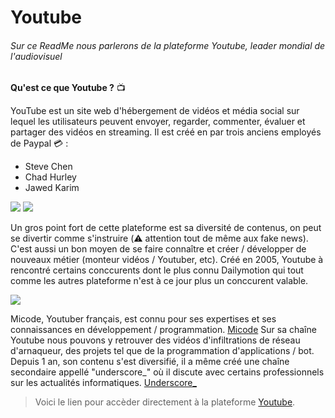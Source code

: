 # Youtube

###### Sur ce ReadMe nous parlerons de la plateforme Youtube, leader mondial de l'audiovisuel

**Qu'est ce que Youtube ?** :tv:

YouTube est un site web d'hébergement de vidéos et média social sur lequel les utilisateurs peuvent envoyer, regarder, commenter, évaluer et partager des vidéos en streaming. 
Il est créé en par trois anciens employés de Paypal :credit_card: :

- Steve Chen
- Chad Hurley
- Jawed Karim

![](https://www.webrankinfo.com/dossiers/wp-content/uploads/youtube-logo-2017-743-710x287.png)
![](https://i.gifer.com/fyFl.gif)

Un gros point fort de cette plateforme est sa diversité de contenus, on peut se divertir comme s'instruire (:warning: attention tout de même aux fake news).
C'est aussi un bon moyen de se faire connaître et créer / développer de nouveaux métier (monteur vidéos / Youtuber, etc).
Créé en 2005, Youtube à rencontré certains conccurents dont le plus connu Dailymotion qui tout comme les autres plateforme n'est à ce jour plus un conccurent valable.

![](https://pbs.twimg.com/profile_images/1457753359482507267/BXm2tOQ5_400x400.jpg)

Micode, Youtuber français, est connu pour ses expertises et ses connaissances en développement / programmation.
[Micode](https://www.youtube.com/channel/UCYnvxJ-PKiGXo_tYXpWAC-w)
Sur sa chaîne Youtube nous pouvons y retrouver des vidéos d'infiltrations de réseau d'arnaqueur, des projets tel que de la programmation d'applications / bot.
Depuis 1 an, son contenu  s'est diversifié, il a même créé une chaîne secondaire appellé "underscore_" où il discute avec certains professionnels sur les actualités informatiques.
[Underscore_](https://www.youtube.com/c/UnderscoreTalk/videos)

>Voici le lien pour accèder directement à la plateforme [Youtube](https://youtube.com/).

[^1]: Mes sources proviennent de mes diverses expériences sur la plateforme 
[^2]: Ainsi que [Wikipedia](https://fr.wikipedia.org/wiki/YouTube)  .